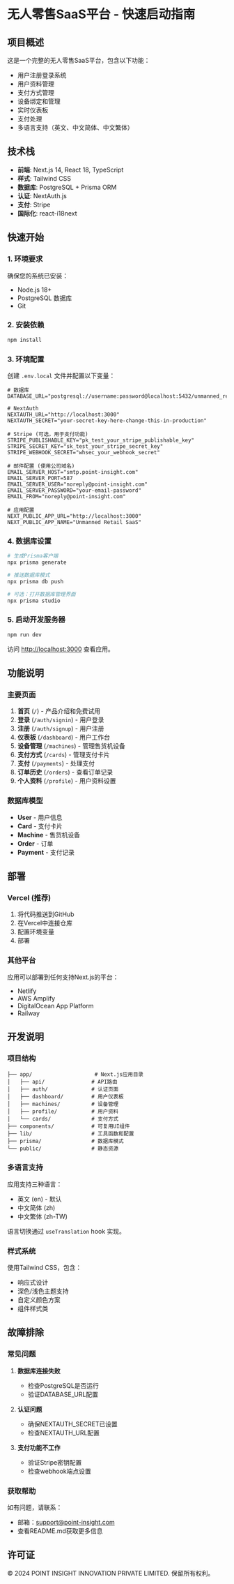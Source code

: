 # 无人零售SaaS平台 - 快速启动指南

## 项目概述

这是一个完整的无人零售SaaS平台，包含以下功能：
- 用户注册登录系统
- 用户资料管理
- 支付方式管理
- 设备绑定和管理
- 实时仪表板
- 支付处理
- 多语言支持（英文、中文简体、中文繁体）

## 技术栈

- **前端**: Next.js 14, React 18, TypeScript
- **样式**: Tailwind CSS
- **数据库**: PostgreSQL + Prisma ORM
- **认证**: NextAuth.js
- **支付**: Stripe
- **国际化**: react-i18next

## 快速开始

### 1. 环境要求

确保您的系统已安装：
- Node.js 18+
- PostgreSQL 数据库
- Git

### 2. 安装依赖

```bash
npm install
```

### 3. 环境配置

创建 `.env.local` 文件并配置以下变量：

```env
# 数据库
DATABASE_URL="postgresql://username:password@localhost:5432/unmanned_retail_saas"

# NextAuth
NEXTAUTH_URL="http://localhost:3000"
NEXTAUTH_SECRET="your-secret-key-here-change-this-in-production"

# Stripe (可选，用于支付功能)
STRIPE_PUBLISHABLE_KEY="pk_test_your_stripe_publishable_key"
STRIPE_SECRET_KEY="sk_test_your_stripe_secret_key"
STRIPE_WEBHOOK_SECRET="whsec_your_webhook_secret"

# 邮件配置 (使用公司域名)
EMAIL_SERVER_HOST="smtp.point-insight.com"
EMAIL_SERVER_PORT=587
EMAIL_SERVER_USER="noreply@point-insight.com"
EMAIL_SERVER_PASSWORD="your-email-password"
EMAIL_FROM="noreply@point-insight.com"

# 应用配置
NEXT_PUBLIC_APP_URL="http://localhost:3000"
NEXT_PUBLIC_APP_NAME="Unmanned Retail SaaS"
```

### 4. 数据库设置

```bash
# 生成Prisma客户端
npx prisma generate

# 推送数据库模式
npx prisma db push

# 可选：打开数据库管理界面
npx prisma studio
```

### 5. 启动开发服务器

```bash
npm run dev
```

访问 [http://localhost:3000](http://localhost:3000) 查看应用。

## 功能说明

### 主要页面

1. **首页** (`/`) - 产品介绍和免费试用
2. **登录** (`/auth/signin`) - 用户登录
3. **注册** (`/auth/signup`) - 用户注册
4. **仪表板** (`/dashboard`) - 用户工作台
5. **设备管理** (`/machines`) - 管理售货机设备
6. **支付方式** (`/cards`) - 管理支付卡片
7. **支付** (`/payments`) - 处理支付
8. **订单历史** (`/orders`) - 查看订单记录
9. **个人资料** (`/profile`) - 用户资料设置

### 数据库模型

- **User** - 用户信息
- **Card** - 支付卡片
- **Machine** - 售货机设备
- **Order** - 订单
- **Payment** - 支付记录

## 部署

### Vercel (推荐)

1. 将代码推送到GitHub
2. 在Vercel中连接仓库
3. 配置环境变量
4. 部署

### 其他平台

应用可以部署到任何支持Next.js的平台：
- Netlify
- AWS Amplify
- DigitalOcean App Platform
- Railway

## 开发说明

### 项目结构

```
├── app/                    # Next.js应用目录
│   ├── api/               # API路由
│   ├── auth/              # 认证页面
│   ├── dashboard/         # 用户仪表板
│   ├── machines/          # 设备管理
│   ├── profile/           # 用户资料
│   └── cards/             # 支付方式
├── components/            # 可复用UI组件
├── lib/                   # 工具函数和配置
├── prisma/                # 数据库模式
└── public/                # 静态资源
```

### 多语言支持

应用支持三种语言：
- 英文 (en) - 默认
- 中文简体 (zh)
- 中文繁体 (zh-TW)

语言切换通过 `useTranslation` hook 实现。

### 样式系统

使用Tailwind CSS，包含：
- 响应式设计
- 深色/浅色主题支持
- 自定义颜色方案
- 组件样式类

## 故障排除

### 常见问题

1. **数据库连接失败**
   - 检查PostgreSQL是否运行
   - 验证DATABASE_URL配置

2. **认证问题**
   - 确保NEXTAUTH_SECRET已设置
   - 检查NEXTAUTH_URL配置

3. **支付功能不工作**
   - 验证Stripe密钥配置
   - 检查webhook端点设置

### 获取帮助

如有问题，请联系：
- 邮箱：support@point-insight.com
- 查看README.md获取更多信息

## 许可证

© 2024 POINT INSIGHT INNOVATION PRIVATE LIMITED. 保留所有权利。
